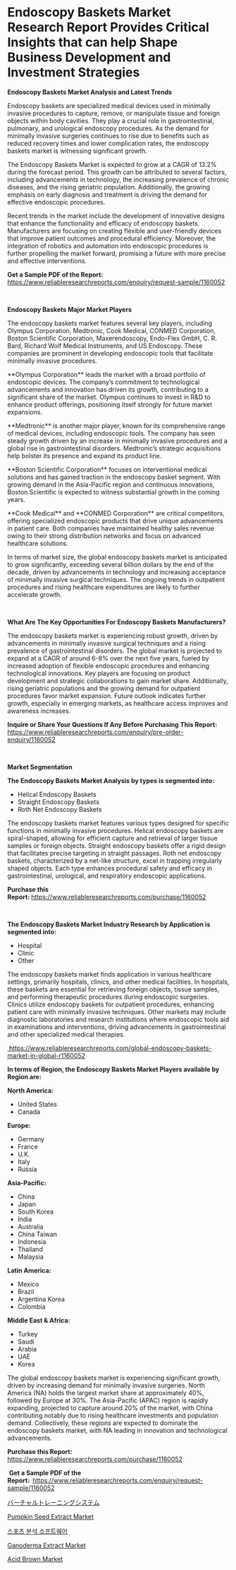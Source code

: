 <p><h1>Endoscopy Baskets Market Research Report Provides Critical Insights that can help Shape Business Development and Investment Strategies</h1></p><p><strong>Endoscopy Baskets Market Analysis and Latest Trends</strong></p>
<p><p>Endoscopy baskets are specialized medical devices used in minimally invasive procedures to capture, remove, or manipulate tissue and foreign objects within body cavities. They play a crucial role in gastrointestinal, pulmonary, and urological endoscopy procedures. As the demand for minimally invasive surgeries continues to rise due to benefits such as reduced recovery times and lower complication rates, the endoscopy baskets market is witnessing significant growth.</p><p>The Endoscopy Baskets Market is expected to grow at a CAGR of 13.2% during the forecast period. This growth can be attributed to several factors, including advancements in technology, the increasing prevalence of chronic diseases, and the rising geriatric population. Additionally, the growing emphasis on early diagnosis and treatment is driving the demand for effective endoscopic procedures.</p><p>Recent trends in the market include the development of innovative designs that enhance the functionality and efficacy of endoscopy baskets. Manufacturers are focusing on creating flexible and user-friendly devices that improve patient outcomes and procedural efficiency. Moreover, the integration of robotics and automation into endoscopic procedures is further propelling the market forward, promising a future with more precise and effective interventions.</p></p>
<p><strong>Get a Sample PDF of the Report:&nbsp;</strong> <a href="https://www.reliableresearchreports.com/enquiry/request-sample/1160052">https://www.reliableresearchreports.com/enquiry/request-sample/1160052</a></p>
<p>&nbsp;</p>
<p><strong>Endoscopy Baskets Major Market Players</strong></p>
<p><p>The endoscopy baskets market features several key players, including Olympus Corporation, Medtronic, Cook Medical, CONMED Corporation, Boston Scientific Corporation, Maxerendoscopy, Endo-Flex GmbH, C. R. Bard, Richard Wolf Medical Instruments, and US Endoscopy. These companies are prominent in developing endoscopic tools that facilitate minimally invasive procedures.</p><p>**Olympus Corporation** leads the market with a broad portfolio of endoscopic devices. The company’s commitment to technological advancements and innovation has driven its growth, contributing to a significant share of the market. Olympus continues to invest in R&D to enhance product offerings, positioning itself strongly for future market expansions.</p><p>**Medtronic** is another major player, known for its comprehensive range of medical devices, including endoscopic tools. The company has seen steady growth driven by an increase in minimally invasive procedures and a global rise in gastrointestinal disorders. Medtronic’s strategic acquisitions help bolster its presence and expand its product line.</p><p>**Boston Scientific Corporation** focuses on interventional medical solutions and has gained traction in the endoscopy basket segment. With growing demand in the Asia-Pacific region and continuous innovations, Boston Scientific is expected to witness substantial growth in the coming years.</p><p>**Cook Medical** and **CONMED Corporation** are critical competitors, offering specialized endoscopic products that drive unique advancements in patient care. Both companies have maintained healthy sales revenue owing to their strong distribution networks and focus on advanced healthcare solutions.</p><p>In terms of market size, the global endoscopy baskets market is anticipated to grow significantly, exceeding several billion dollars by the end of the decade, driven by advancements in technology and increasing acceptance of minimally invasive surgical techniques. The ongoing trends in outpatient procedures and rising healthcare expenditures are likely to further accelerate growth.</p></p>
<p>&nbsp;</p>
<p><strong>What Are The Key Opportunities For Endoscopy Baskets Manufacturers?</strong></p>
<p><p>The endoscopy baskets market is experiencing robust growth, driven by advancements in minimally invasive surgical techniques and a rising prevalence of gastrointestinal disorders. The global market is projected to expand at a CAGR of around 6-8% over the next five years, fueled by increased adoption of flexible endoscopic procedures and enhancing technological innovations. Key players are focusing on product development and strategic collaborations to gain market share. Additionally, rising geriatric populations and the growing demand for outpatient procedures favor market expansion. Future outlook indicates further growth, especially in emerging markets, as healthcare access improves and awareness increases.</p></p>
<p><strong>Inquire or Share Your Questions If Any Before Purchasing This Report:</strong> <a href="https://www.reliableresearchreports.com/enquiry/pre-order-enquiry/1160052">https://www.reliableresearchreports.com/enquiry/pre-order-enquiry/1160052</a></p>
<p>&nbsp;</p>
<p><strong>Market Segmentation</strong></p>
<p><strong>The Endoscopy Baskets Market Analysis by types is segmented into:</strong></p>
<p><ul><li>Helical Endoscopy Baskets</li><li>Straight Endoscopy Baskets</li><li>Roth Net Endoscopy Baskets</li></ul></p>
<p><p>The endoscopy baskets market features various types designed for specific functions in minimally invasive procedures. Helical endoscopy baskets are spiral-shaped, allowing for efficient capture and retrieval of larger tissue samples or foreign objects. Straight endoscopy baskets offer a rigid design that facilitates precise targeting in straight passages. Roth net endoscopy baskets, characterized by a net-like structure, excel in trapping irregularly shaped objects. Each type enhances procedural safety and efficacy in gastrointestinal, urological, and respiratory endoscopic applications.</p></p>
<p><strong>Purchase this Report:&nbsp;</strong><a href="https://www.reliableresearchreports.com/purchase/1160052">https://www.reliableresearchreports.com/purchase/1160052</a></p>
<p>&nbsp;</p>
<p><strong>The Endoscopy Baskets Market Industry Research by Application is segmented into:</strong></p>
<p><ul><li>Hospital</li><li>Clinic</li><li>Other</li></ul></p>
<p><p>The endoscopy baskets market finds application in various healthcare settings, primarily hospitals, clinics, and other medical facilities. In hospitals, these baskets are essential for retrieving foreign objects, tissue samples, and performing therapeutic procedures during endoscopic surgeries. Clinics utilize endoscopy baskets for outpatient procedures, enhancing patient care with minimally invasive techniques. Other markets may include diagnostic laboratories and research institutions where endoscopic tools aid in examinations and interventions, driving advancements in gastrointestinal and other specialized medical therapies.</p></p>
<p><a href="https://www.reliableresearchreports.com/global-endoscopy-baskets-market-in-global-r1160052">&nbsp;https://www.reliableresearchreports.com/global-endoscopy-baskets-market-in-global-r1160052</a></p>
<p><strong>In terms of Region, the Endoscopy Baskets Market Players available by Region are:</strong></p>
<p>
    <p> <strong> North America: </strong>
        <ul>
            <li>United States</li>
            <li>Canada</li>
        </ul>
        </p> 
    <p> <strong> Europe: </strong>
        <ul>
            <li>Germany</li>
            <li>France</li>
            <li>U.K.</li>
            <li>Italy</li>
            <li>Russia</li>
        </ul>
        </p> 
    <p> <strong> Asia-Pacific: </strong>
        <ul>
            <li>China</li>
            <li>Japan</li>
            <li>South Korea</li>
            <li>India</li>
            <li>Australia</li>
            <li>China Taiwan</li>
            <li>Indonesia</li>
            <li>Thailand</li>
            <li>Malaysia</li>
        </ul>
        </p> 
    <p> <strong> Latin America: </strong>
        <ul>
            <li>Mexico</li>
            <li>Brazil</li>
            <li>Argentina Korea</li>
            <li>Colombia</li>
        </ul>
        </p> 
    <p> <strong> Middle East & Africa: </strong>
        <ul>
            <li>Turkey</li>
            <li>Saudi</li>
            <li>Arabia</li>
            <li>UAE</li>
            <li>Korea</li>
        </ul>
    </p>
    </p>
<p><p>The global endoscopy baskets market is experiencing significant growth, driven by increasing demand for minimally invasive surgeries. North America (NA) holds the largest market share at approximately 40%, followed by Europe at 30%. The Asia-Pacific (APAC) region is rapidly expanding, projected to capture around 20% of the market, with China contributing notably due to rising healthcare investments and population demand. Collectively, these regions are expected to dominate the endoscopy baskets market, with NA leading in innovation and technological advancements.</p></p>
<p><strong>Purchase this Report: </strong><a href="https://www.reliableresearchreports.com/purchase/1160052">https://www.reliableresearchreports.com/purchase/1160052</a></p>
<p>&nbsp;<strong>Get a Sample PDF of the Report:&nbsp;&nbsp;</strong><a href="https://www.reliableresearchreports.com/enquiry/request-sample/1160052">https://www.reliableresearchreports.com/enquiry/request-sample/1160052</a></p>
<p><strong></strong></p>
<p><p><a href="https://lerafesills.medium.com/virtual-training-system-market-%E3%81%AE%E3%82%B0%E3%83%AD%E3%83%BC%E3%83%90%E3%83%AB%E5%B8%82%E5%A0%B4%E6%A6%82%E8%A6%81%E3%81%AF-%E4%B8%96%E7%95%8C%E3%81%8A%E3%82%88%E3%81%B3%E4%B8%BB%E8%A6%81%E5%B8%82%E5%A0%B4%E3%81%AB%E3%81%8A%E3%81%91%E3%82%8B%E6%A5%AD%E7%95%8C%E3%81%AB%E5%BD%B1%E9%9F%BF%E3%82%92%E4%B8%8E%E3%81%88%E3%82%8B%E4%B8%BB%E8%A6%81%E3%81%AA%E3%83%88%E3%83%AC%E3%83%B3%E3%83%89%E3%81%AB%E3%81%A4%E3%81%84%E3%81%A6-%E7%8B%AC%E8%87%AA%E3%81%AE%E8%A6%96%E7%82%B9%E3%82%92%E6%8F%90%E4%BE%9B%E3%81%97%E3%81%BE%E3%81%99-119f87beaa00">バーチャルトレーニングシステム</a></p><p><a href="https://issuu.com/reportprime-2/docs/pumpkin-seed-extract-market-size-20_cfa01a40fbded6">Pumpkin Seed Extract Market</a></p><p><a href="https://medium.com/@pjduffin/%EC%84%B8%EA%B3%84-sports-analysis-software-market-%EC%9D%80-2024%EC%97%90%EC%84%9C-2031%EB%A1%9C-%EC%97%B0%ED%8F%89%EA%B7%A0-%EC%A6%9D%EA%B0%80%EC%9C%A8%EC%9D%84-%EB%B3%B4%EC%9D%BC-%EA%B2%83%EC%9C%BC%EB%A1%9C-%EC%98%88%EC%83%81%EB%90%A9%EB%8B%88%EB%8B%A4-230fcc401370">스포츠 분석 소프트웨어</a></p><p><a href="https://issuu.com/reportprime-2/docs/ganoderma-extract-market-size-2030._b25f00cf5a6af6">Ganoderma Extract Market</a></p><p><a href="https://www.linkedin.com/pulse/global-acid-brown-market-projected-grow-cagr-9-forcasted-period-tiowc?trackingId=qMYNNoG%2BRaGrGknGKEPkzw%3D%3D">Acid Brown Market</a></p></p>